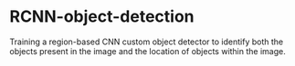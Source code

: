 # RCNN-object-detection
Training a region-based CNN custom object detector to identify both the objects present in the image and the location of objects within the image.
